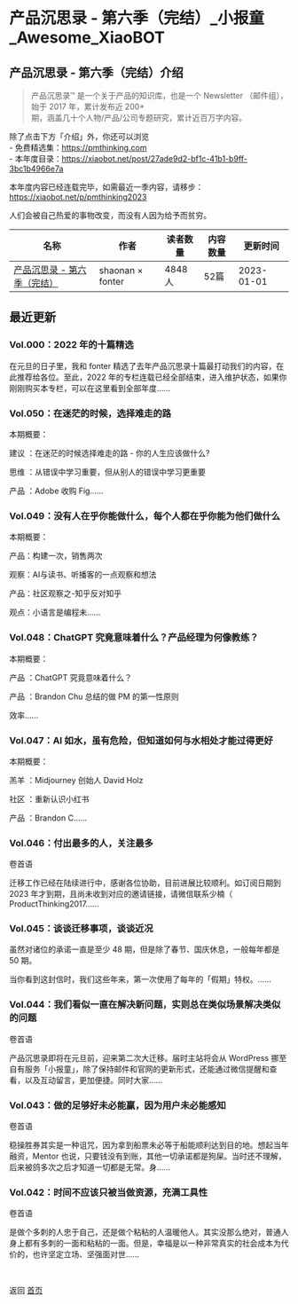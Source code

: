 # 产品沉思录 - 第六季（完结）_小报童_Awesome_XiaoBOT

## 产品沉思录 - 第六季（完结）介绍
> 产品沉思录™ 是一个关于产品的知识库，也是一个 Newsletter （邮件组），始于 2017 年，累计发布近 200+  
期，涵盖几十个人物/产品/公司专题研究，累计近百万字内容。    
    
除了点击下方「介绍」外，你还可以浏览    
\- 免费精选集：https://pmthinking.com    
\- 本年度目录：https://xiaobot.net/post/27ade9d2-bf1c-41b1-b9ff-3bc1b4966e7a    
    
本年度内容已经连载完毕，如需最近一季内容，请移步：https://xiaobot.net/p/pmthinking2023    
    
人们会被自己热爱的事物改变，而没有人因为给予而贫穷。  
  


|名称|作者|读者数量|内容数量|更新时间|
|---|---|---|---|---|
|[产品沉思录 - 第六季（完结）](https://xiaobot.net/p/pmthinking2022?refer=0b133df9-27dc-423b-8101-639049001c13)|shaonan × fonter|4848人|52篇|2023-01-01|

## 最近更新
### Vol.000：2022 年的十篇精选

在元旦的日子里，我和 fonter 精选了去年产品沉思录十篇最打动我们的内容，在此推荐给各位。至此，2022
年的专栏连载已经全部结束，进入维护状态，如果你刚刚购买本专栏，可以在这里看到全部年度......

### Vol.050：在迷茫的时候，选择难走的路

本期概要：

建议 ：在迷茫的时候选择难走的路 - 你的人生应该做什么?

思维 ：从错误中学习重要，但从别人的错误中学习更重要

产品 ：Adobe 收购 Fig......

### Vol.049：没有人在乎你能做什么，每个人都在乎你能为他们做什么

本期概要：

产品：构建一次，销售两次

观察：AI与读书、听播客的一点观察和想法

产品：社区观察之-知乎反对知乎

观点：小语言是编程未......

### Vol.048：ChatGPT 究竟意味着什么？产品经理为何像教练？

本期概要：

产品  ：ChatGPT 究竟意味着什么？

产品  ：Brandon Chu 总结的做 PM 的第一性原则

效率......

### Vol.047：AI 如水，虽有危险，但知道如何与水相处才能过得更好

本期概要：

羔羊  ：Midjourney 创始人 David Holz

社区  ：重新认识小红书

产品  ：Brandon C......

### Vol.046：付出最多的人，关注最多

卷首语

迁移工作已经在陆续进行中，感谢各位协助，目前进展比较顺利。如订阅日期到 2023 年才到期，且尚未收到对应的邀请链接，请微信联系少楠（
ProductThinking2017......

### Vol.045：谈谈迁移事项，谈谈近况

虽然对诸位的承诺一直是至少 48 期，但是除了春节、国庆休息，一般每年都是 50 期。

当你看到这封信时，我们这些年来，第一次使用了每年的「假期」特权。......

### Vol.044：我们看似一直在解决新问题，实则总在类似场景解决类似的问题

卷首语

产品沉思录即将在元旦前，迎来第二次大迁移。届时主站将会从 WordPress
挪至自有服务「小报童」，除了保持邮件和官网的更新形式，还能通过微信提醒和查看，以及互动留言，更加便捷。同时大家......

### Vol.043：做的足够好未必能赢，因为用户未必能感知

卷首语

稳操胜券其实是一种诅咒，因为拿到船票未必等于船能顺利达到目的地。想起当年融资，Mentor
也说，只要钱没有到账，其他一切承诺都是狗屎。当时还不理解，后来被鸽多次之后才知道一切都是无常。身......

### Vol.042：时间不应该只被当做资源，充满工具性

卷首语

是做个多刺的人忠于自己，还是做个粘粘的人温暖他人。其实没那么绝对，普通人身上都有多刺的一面和粘粘的一面。但是，幸福是以一种非常真实的社会成本为代价的，也许坚定立场、坚强面对世......


<a href="https://github.com/Reno9527/awesome-xiaobot" style="color: white; text-decoration: none;">awesome-xiaobot</a>

返回 [首页](../README.md)
